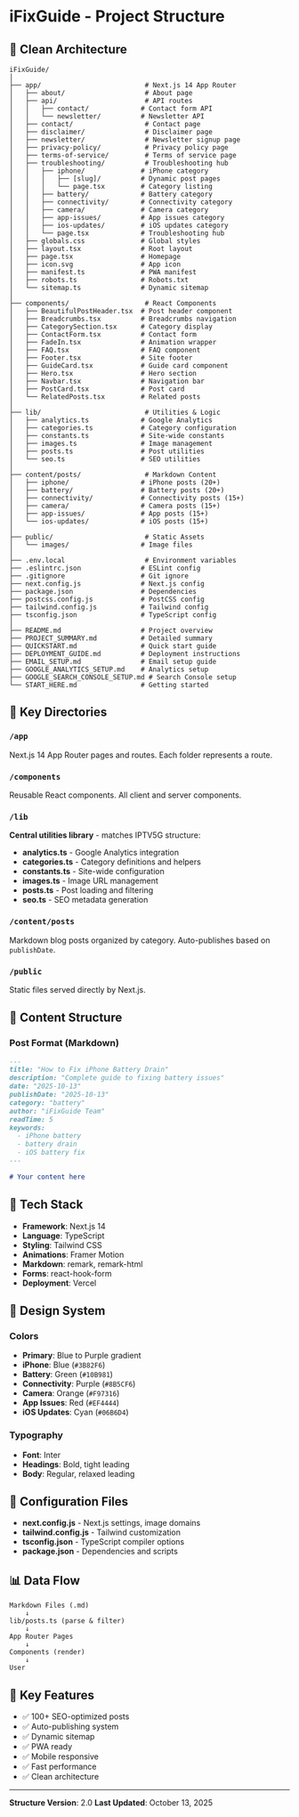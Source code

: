 # iFixGuide - Project Structure

## 📁 Clean Architecture

```
iFixGuide/
│
├── app/                          # Next.js 14 App Router
│   ├── about/                    # About page
│   ├── api/                      # API routes
│   │   ├── contact/             # Contact form API
│   │   └── newsletter/          # Newsletter API
│   ├── contact/                  # Contact page
│   ├── disclaimer/               # Disclaimer page
│   ├── newsletter/               # Newsletter signup page
│   ├── privacy-policy/           # Privacy policy page
│   ├── terms-of-service/         # Terms of service page
│   ├── troubleshooting/          # Troubleshooting hub
│   │   ├── iphone/              # iPhone category
│   │   │   ├── [slug]/          # Dynamic post pages
│   │   │   └── page.tsx         # Category listing
│   │   ├── battery/             # Battery category
│   │   ├── connectivity/        # Connectivity category
│   │   ├── camera/              # Camera category
│   │   ├── app-issues/          # App issues category
│   │   ├── ios-updates/         # iOS updates category
│   │   └── page.tsx             # Troubleshooting hub
│   ├── globals.css              # Global styles
│   ├── layout.tsx               # Root layout
│   ├── page.tsx                 # Homepage
│   ├── icon.svg                 # App icon
│   ├── manifest.ts              # PWA manifest
│   ├── robots.ts                # Robots.txt
│   └── sitemap.ts               # Dynamic sitemap
│
├── components/                   # React Components
│   ├── BeautifulPostHeader.tsx  # Post header component
│   ├── Breadcrumbs.tsx          # Breadcrumbs navigation
│   ├── CategorySection.tsx      # Category display
│   ├── ContactForm.tsx          # Contact form
│   ├── FadeIn.tsx               # Animation wrapper
│   ├── FAQ.tsx                  # FAQ component
│   ├── Footer.tsx               # Site footer
│   ├── GuideCard.tsx            # Guide card component
│   ├── Hero.tsx                 # Hero section
│   ├── Navbar.tsx               # Navigation bar
│   ├── PostCard.tsx             # Post card
│   └── RelatedPosts.tsx         # Related posts
│
├── lib/                          # Utilities & Logic
│   ├── analytics.ts             # Google Analytics
│   ├── categories.ts            # Category configuration
│   ├── constants.ts             # Site-wide constants
│   ├── images.ts                # Image management
│   ├── posts.ts                 # Post utilities
│   └── seo.ts                   # SEO utilities
│
├── content/posts/                # Markdown Content
│   ├── iphone/                  # iPhone posts (20+)
│   ├── battery/                 # Battery posts (20+)
│   ├── connectivity/            # Connectivity posts (15+)
│   ├── camera/                  # Camera posts (15+)
│   ├── app-issues/              # App posts (15+)
│   └── ios-updates/             # iOS posts (15+)
│
├── public/                       # Static Assets
│   └── images/                  # Image files
│
├── .env.local                    # Environment variables
├── .eslintrc.json               # ESLint config
├── .gitignore                   # Git ignore
├── next.config.js               # Next.js config
├── package.json                 # Dependencies
├── postcss.config.js            # PostCSS config
├── tailwind.config.js           # Tailwind config
├── tsconfig.json                # TypeScript config
│
├── README.md                    # Project overview
├── PROJECT_SUMMARY.md           # Detailed summary
├── QUICKSTART.md                # Quick start guide
├── DEPLOYMENT_GUIDE.md          # Deployment instructions
├── EMAIL_SETUP.md               # Email setup guide
├── GOOGLE_ANALYTICS_SETUP.md    # Analytics setup
├── GOOGLE_SEARCH_CONSOLE_SETUP.md # Search Console setup
└── START_HERE.md                # Getting started
```

## 🎯 Key Directories

### `/app`
Next.js 14 App Router pages and routes. Each folder represents a route.

### `/components`
Reusable React components. All client and server components.

### `/lib`
**Central utilities library** - matches IPTV5G structure:
- **analytics.ts** - Google Analytics integration
- **categories.ts** - Category definitions and helpers
- **constants.ts** - Site-wide configuration
- **images.ts** - Image URL management
- **posts.ts** - Post loading and filtering
- **seo.ts** - SEO metadata generation

### `/content/posts`
Markdown blog posts organized by category. Auto-publishes based on `publishDate`.

### `/public`
Static files served directly by Next.js.

## 📝 Content Structure

### Post Format (Markdown)
```markdown
---
title: "How to Fix iPhone Battery Drain"
description: "Complete guide to fixing battery issues"
date: "2025-10-13"
publishDate: "2025-10-13"
category: "battery"
author: "iFixGuide Team"
readTime: 5
keywords:
  - iPhone battery
  - battery drain
  - iOS battery fix
---

# Your content here
```

## 🚀 Tech Stack

- **Framework**: Next.js 14
- **Language**: TypeScript
- **Styling**: Tailwind CSS
- **Animations**: Framer Motion
- **Markdown**: remark, remark-html
- **Forms**: react-hook-form
- **Deployment**: Vercel

## 🎨 Design System

### Colors
- **Primary**: Blue to Purple gradient
- **iPhone**: Blue (`#3B82F6`)
- **Battery**: Green (`#10B981`)
- **Connectivity**: Purple (`#8B5CF6`)
- **Camera**: Orange (`#F97316`)
- **App Issues**: Red (`#EF4444`)
- **iOS Updates**: Cyan (`#06B6D4`)

### Typography
- **Font**: Inter
- **Headings**: Bold, tight leading
- **Body**: Regular, relaxed leading

## 🔧 Configuration Files

- **next.config.js** - Next.js settings, image domains
- **tailwind.config.js** - Tailwind customization
- **tsconfig.json** - TypeScript compiler options
- **package.json** - Dependencies and scripts

## 📊 Data Flow

```
Markdown Files (.md)
    ↓
lib/posts.ts (parse & filter)
    ↓
App Router Pages
    ↓
Components (render)
    ↓
User
```

## 🌟 Key Features

- ✅ 100+ SEO-optimized posts
- ✅ Auto-publishing system
- ✅ Dynamic sitemap
- ✅ PWA ready
- ✅ Mobile responsive
- ✅ Fast performance
- ✅ Clean architecture

---

**Structure Version**: 2.0
**Last Updated**: October 13, 2025
